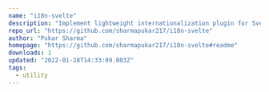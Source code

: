 ```yaml
---
name: "i18n-svelte"
description: "Implement lightweight internationalization plugin for Svelte."
repo_url: "https://github.com/sharmapukar217/i18n-svelte"
author: "Pukar Sharma"
homepage: "https://github.com/sharmapukar217/i18n-svelte#readme"
downloads: 1
updated: "2022-01-28T14:33:09.803Z"
tags: 
  - utility
---
```

